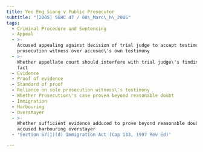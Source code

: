 ```yaml
---
title: Yeo Eng Siang v Public Prosecutor
subtitle: "[2005] SGHC 47 / 08\_Marc\_h\_2005"
tags:
  - Criminal Procedure and Sentencing
  - Appeal
  - >-
    Accused appealing against decision of trial judge to accept testimony of
    prosecution witness over accused\'s own testimony
  - >-
    Whether appellate court should interfere with trial judge\'s findings of
    fact
  - Evidence
  - Proof of evidence
  - Standard of proof
  - Reliance on sole prosecution witness\'s testimony
  - Whether Prosecution\'s case proven beyond reasonable doubt
  - Immigration
  - Harbouring
  - Overstayer
  - >-
    Whether sufficient evidence adduced to prove beyond reasonable doubt that
    accused harbouring overstayer
  - 'Section 57(1)(d) Immigration Act (Cap 133, 1997 Rev Ed)'

---
```


